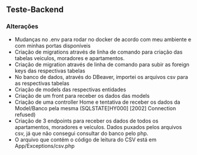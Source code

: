 ## Teste-Backend

### Alterações

-   Mudanças no .env para rodar no docker de acordo com meu ambiente e com minhas portas disponíveis
-   Criação de migrations através de linha de comando para criação das tabelas veiculos, moradores e apartamentos.
-   Criação de migration através de linha de comando para subir as foreign keys das respectivas tabelas
-   No banco de dados, através do DBeaver, importei os arquivos csv para as respectivas tabelas
-   Criação de models das respectivas entidades
-   Criação de um front para receber os dados das models
-   Criação de uma controller Home e tentativa de receber os dados da Model/Banco pela mesma (SQLSTATE[HY000] [2002] Connection refused)
-   Criação de 3 endpoints para receber os dados de todos os apartamentos, moradores e veículos. Dados puxados pelos arquivos csv, já que não consegui consultar do banco pelo php.
-   O arquivo que contém o código de leitura do CSV está em App/Exceptions/csv.php
